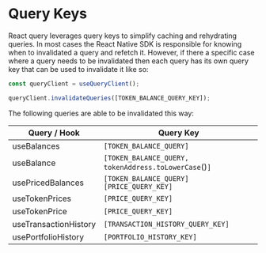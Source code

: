 # Query Keys

React query leverages query keys to simplify caching and rehydrating queries. In most cases the React Native SDK is responsible for knowing when to invalidated a query and refetch it. However, if there a specific case where a query needs to be invalidated then each query has its own query key that can be used to invalidate it like so:

```typescript
const queryClient = useQueryClient();

queryClient.invalidateQueries([TOKEN_BALANCE_QUERY_KEY]);
```

The following queries are able to be invalidated this way:

| Query / Hook          | Query Key                                             |
| --------------------- | ----------------------------------------------------- |
| useBalances           | `[TOKEN_BALANCE_QUERY]`                               |
| useBalance            | `[TOKEN_BALANCE_QUERY, tokenAddress.toLowerCase`()`]` |
| usePricedBalances     | `[TOKEN_BALANCE_QUERY]` `[PRICE_QUERY_KEY]`           |
| useTokenPrices        | `[PRICE_QUERY_KEY]`                                   |
| useTokenPrice         | `[PRICE_QUERY_KEY]`                                   |
| useTransactionHistory | `[TRANSACTION_HISTORY_QUERY_KEY]`                     |
| usePortfolioHistory   | `[PORTFOLIO_HISTORY_KEY]`                             |
